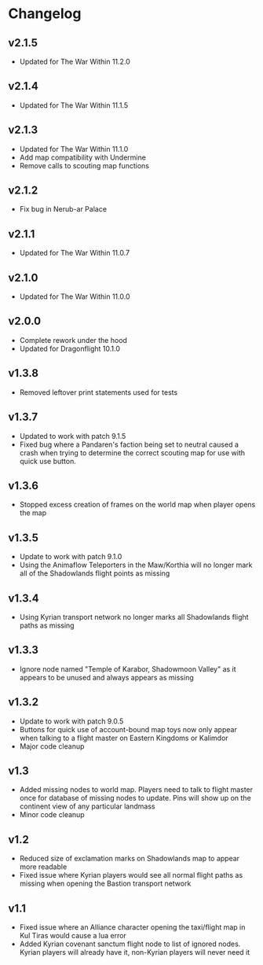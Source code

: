 # Changelog
## v2.1.5
* Updated for The War Within 11.2.0

## v2.1.4
* Updated for The War Within 11.1.5

## v2.1.3
* Updated for The War Within 11.1.0
* Add map compatibility with Undermine
* Remove calls to scouting map functions

## v2.1.2
* Fix bug in Nerub-ar Palace

## v2.1.1
* Updated for The War Within 11.0.7

## v2.1.0
* Updated for The War Within 11.0.0

## v2.0.0
* Complete rework under the hood
* Updated for Dragonflight 10.1.0

## v1.3.8
* Removed leftover print statements used for tests

## v1.3.7
* Updated to work with patch 9.1.5
* Fixed bug where a Pandaren's faction being set to neutral caused a crash when trying to determine the correct scouting map for use with quick use button.

## v1.3.6
* Stopped excess creation of frames on the world map when player opens the map

## v1.3.5
* Update to work with patch 9.1.0
* Using the Animaflow Teleporters in the Maw/Korthia will no longer mark all of the Shadowlands flight points as missing

## v1.3.4
* Using Kyrian transport network no longer marks all Shadowlands flight paths as missing

## v1.3.3
* Ignore node named "Temple of Karabor, Shadowmoon Valley" as it appears to be unused and always appears as missing

## v1.3.2
* Update to work with patch 9.0.5
* Buttons for quick use of account-bound map toys now only appear when talking to a flight master on Eastern Kingdoms or Kalimdor
* Major code cleanup

## v1.3
* Added missing nodes to world map. Players need to talk to flight master once for database of missing nodes to update. Pins will show up on the continent view of any particular landmass
* Minor code cleanup

## v1.2
* Reduced size of exclamation marks on Shadowlands map to appear more readable
* Fixed issue where Kyrian players would see all normal flight paths as missing when opening the Bastion transport network

## v1.1
* Fixed issue where an Alliance character opening the taxi/flight map in Kul Tiras would cause a lua error
* Added Kyrian covenant sanctum flight node to list of ignored nodes. Kyrian players will already have it, non-Kyrian players will never need it

